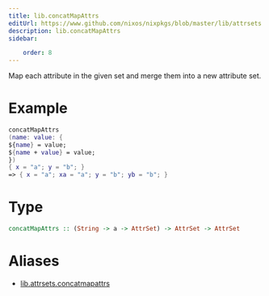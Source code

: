 ```yaml
---
title: lib.concatMapAttrs
editUrl: https://www.github.com/nixos/nixpkgs/blob/master/lib/attrsets.nix#L160C20
description: lib.concatMapAttrs
sidebar:

    order: 8
---
```


Map each attribute in the given set and merge them into a new attribute set.

# Example

```nix
concatMapAttrs
(name: value: {
${name} = value;
${name + value} = value;
})
{ x = "a"; y = "b"; }
=> { x = "a"; xa = "a"; y = "b"; yb = "b"; }
```

# Type

```haskell
concatMapAttrs :: (String -> a -> AttrSet) -> AttrSet -> AttrSet
```


# Aliases

- [lib.attrsets.concatmapattrs](/nix-doc-comments/reference/lib/attrsets/lib-attrsets-concatmapattrs)


